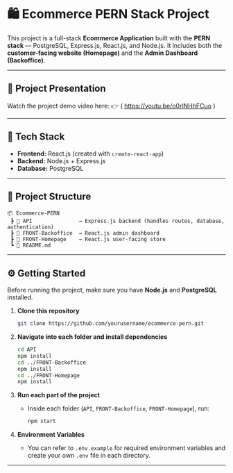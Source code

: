 # 🛍️ Ecommerce PERN Stack Project

This project is a full-stack **Ecommerce Application** built with the **PERN stack** — PostgreSQL, Express.js, React.js, and Node.js.
It includes both the **customer-facing website (Homepage)** and the **Admin Dashboard (Backoffice)**.

---


## 🎥 Project Presentation

Watch the project demo video here:
👉 ( https://youtu.be/o0rlNHhFCuo )

---


## 🚀 Tech Stack

* **Frontend:** React.js (created with `create-react-app`)
* **Backend:** Node.js + Express.js
* **Database:** PostgreSQL

---

## 🧭 Project Structure

```
📦 Ecommerce-PERN
 ┣ 📂 API               → Express.js backend (handles routes, database, authentication)
 ┣ 📂 FRONT-Backoffice  → React.js admin dashboard
 ┣ 📂 FRONT-Homepage    → React.js user-facing store
 ┗ 📄 README.md
```

---

## ⚙️ Getting Started

Before running the project, make sure you have **Node.js** and **PostgreSQL** installed.

1. **Clone this repository**

   ```bash
   git clone https://github.com/yourusername/ecommerce-pern.git
   ```

2. **Navigate into each folder and install dependencies**

   ```bash
   cd API
   npm install
   cd ../FRONT-Backoffice
   npm install
   cd ../FRONT-Homepage
   npm install
   ```

3. **Run each part of the project**

   * Inside each folder (`API`, `FRONT-Backoffice`, `FRONT-Homepage`), run:

     ```bash
     npm start
     ```

4. **Environment Variables**

   * You can refer to `.env.example` for required environment variables and create your own `.env` file in each directory.

---




